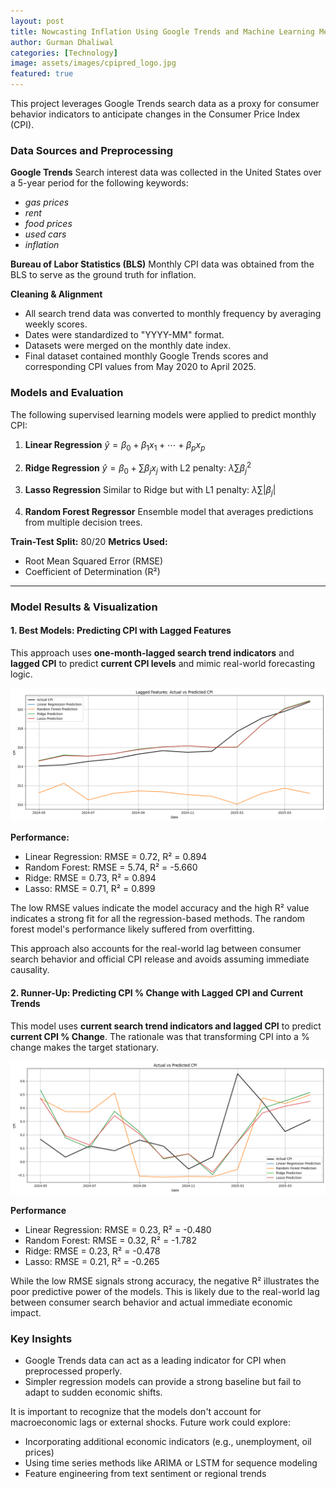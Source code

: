 ```yaml
---
layout: post
title: Nowcasting Inflation Using Google Trends and Machine Learning Methods
author: Gurman Dhaliwal
categories: [Technology]
image: assets/images/cpipred_logo.jpg
featured: true
---
```


This project leverages Google Trends search data as a proxy for consumer behavior indicators to anticipate changes in the Consumer Price Index (CPI). 

### Data Sources and Preprocessing

**Google Trends**
Search interest data was collected in the United States over a 5-year period for the following keywords:

* *gas prices*
* *rent*
* *food prices*
* *used cars*
* *inflation*

**Bureau of Labor Statistics (BLS)**
Monthly CPI data was obtained from the BLS to serve as the ground truth for inflation.

**Cleaning & Alignment**

* All search trend data was converted to monthly frequency by averaging weekly scores.
* Dates were standardized to "YYYY-MM" format.
* Datasets were merged on the monthly date index.
* Final dataset contained monthly Google Trends scores and corresponding CPI values from May 2020 to April 2025.

### Models and Evaluation

The following supervised learning models were applied to predict monthly CPI:

1. **Linear Regression**
   $\hat{y} = \beta_0 + \beta_1 x_1 + \cdots + \beta_p x_p$

2. **Ridge Regression**
   $\hat{y} = \beta_0 + \sum \beta_j x_j$ with L2 penalty: $\lambda \sum \beta_j^2$

3. **Lasso Regression**
   Similar to Ridge but with L1 penalty: $\lambda \sum |\beta_j|$

4. **Random Forest Regressor**
   Ensemble model that averages predictions from multiple decision trees.

**Train-Test Split:** 80/20
**Metrics Used:**

* Root Mean Squared Error (RMSE)
* Coefficient of Determination (R²)

---

###  Model Results & Visualization


#### **1. Best Models: Predicting CPI with Lagged Features**


This approach uses **one-month-lagged search trend indicators** and **lagged CPI** to predict **current CPI levels** and mimic real-world forecasting logic. 

![Graph](assets/images/cpipred_g1.png) 

**Performance:**

* Linear Regression: RMSE = 0.72, R² = 0.894
* Random Forest: RMSE = 5.74, R² = -5.660
* Ridge: RMSE = 0.73, R² = 0.894
* Lasso: RMSE = 0.71, R² = 0.899

The low RMSE values indicate the model accuracy and the high R² value indicates a strong fit for all the regression-based methods. The random forest model's performance likely suffered from overfitting. 

This approach also accounts for the real-world lag between consumer search behavior and official CPI release and avoids assuming immediate causality. 

#### **2. Runner-Up: Predicting CPI % Change with Lagged CPI and Current Trends**

This model uses **current search trend indicators and lagged CPI** to predict **current CPI % Change**. The rationale was that transforming CPI into a % change makes the target stationary.

![Graph](assets/images/cpipred_g2.png) 

**Performance**

* Linear Regression: RMSE = 0.23, R² = -0.480
* Random Forest: RMSE = 0.32, R² = -1.782
* Ridge: RMSE = 0.23, R² = -0.478
* Lasso: RMSE = 0.21, R² = -0.265

While the low RMSE signals strong accuracy, the negative R² illustrates the poor predictive power of the models. This is likely due to the real-world lag between consumer search behavior and actual immediate economic impact. 

### Key Insights

* Google Trends data can act as a leading indicator for CPI when preprocessed properly.
* Simpler regression models can provide a strong baseline but fail to adapt to sudden economic shifts.

It is important to recognize that the models don't account for macroeconomic lags or external shocks. Future work could explore:

* Incorporating additional economic indicators (e.g., unemployment, oil prices)
* Using time series methods like ARIMA or LSTM for sequence modeling
* Feature engineering from text sentiment or regional trends
